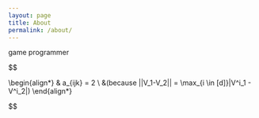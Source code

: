 ```yaml
---
layout: page
title: About
permalink: /about/
---
```


game programmer

<!-- $$
\begin{pmatrix}
\frac {2n} {r-l} & 0                & \frac {r+l} {r-l} & 0 \\
0                & \frac {2n} {t-b} & \frac {t+b} {t-b} & 0 \\
\end{pmatrix}
$$

$$

(\frac {x_{eye}} {w_{eye}}) 

$$ -->

$$

\begin{align*}
& a_{ijk} = 2 \\
&(because ||V_1-V_2|| = \max_{i \in [d]}|V^i_1 - V^i_2|)
\end{align*}

$$